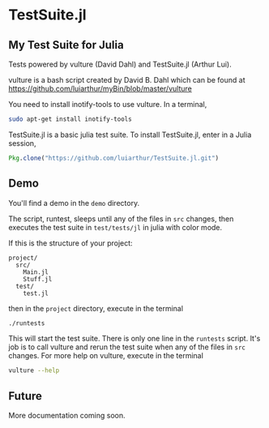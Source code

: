 # TestSuite.jl

## My Test Suite for Julia

Tests powered by vulture (David Dahl) and TestSuite.jl (Arthur Lui).

vulture is a bash script created by David B. Dahl which can be found at
https://github.com/luiarthur/myBin/blob/master/vulture

You need to install inotify-tools to use vulture. In a terminal,

```bash
sudo apt-get install inotify-tools
```

TestSuite.jl is a basic julia test suite. To install TestSuite.jl,
enter in a Julia session,

```julia
Pkg.clone("https://github.com/luiarthur/TestSuite.jl.git")
```

## Demo

You'll find a demo in the `demo` directory.

The script, runtest, sleeps until any of the files in `src` changes, then
executes the test suite in `test/tests/jl` in julia with color mode.

If this is the structure of your project:

```
project/  
  src/  
    Main.jl  
    Stuff.jl  
  test/
    test.jl   
```

then in the `project` directory, execute in the terminal

```bash
./runtests
```

This will start the test suite. There is only one line in the `runtests` script.
It's job is to call vulture and rerun the test suite when any of the files in 
`src` changes. For more help on vulture, execute in the terminal

```bash
vulture --help
```

## Future

More documentation coming soon.
